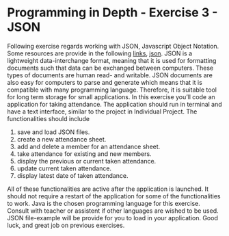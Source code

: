 # Programming in Depth - Exercise 3 - JSON

Following exercise regards working with JSON, Javascript Object Notation. Some resources are provide in the following [links](https://www.w3schools.com/js/js_json_intro.asp), [json](https://json.org). JSON is a lightweight data-interchange format, meaning that it is used for formatting documents such that data can be exchanged between computers. These types of documents are human read- and writable. JSON documents are also easy for computers to parse and generate which means that it is compatible with many programming language. Therefore, it is suitable tool for long term storage for small applications. In this exercise you’ll code an application for taking attendance. The application should run in terminal and have a text interface, similar to the project in Individual Project. The functionalities should include

1. save and load JSON files.
2. create a new attendance sheet.
3. add and delete a member for an attendance sheet.
4. take attendance for existing and new members.
5. display the previous or current taken attendance.
6. update current taken attendance.
7. display latest date of taken attendance.

All of these functionalities are active after the application is launched. It should not require a restart of the application for some of the functionalities to work. Java is the chosen programming language for this exercise. Consult with teacher or assistent if other languages are wished to be used. JSON file-example will be provide for you to load in your application. Good luck, and great job on previous exercises.
